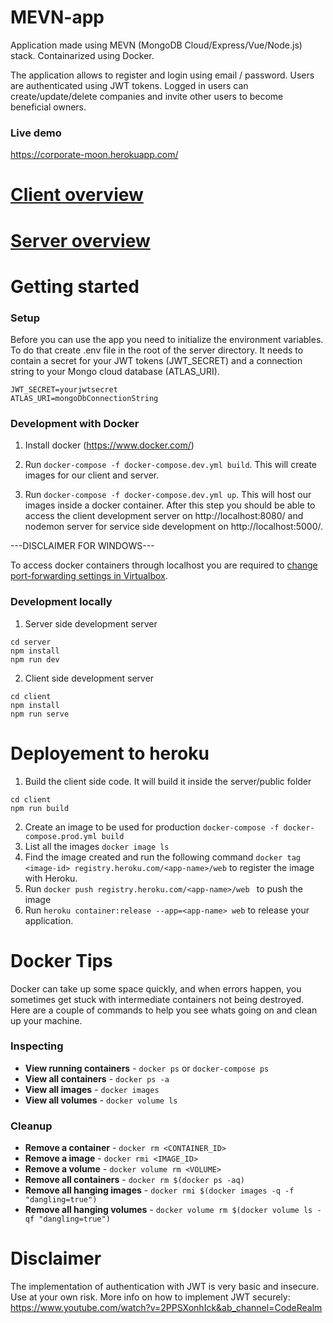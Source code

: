 # MEVN-app
Application made using MEVN (MongoDB Cloud/Express/Vue/Node.js) stack. Containarized using Docker. 

The application allows to register and login using email / password. Users are authenticated using JWT tokens. Logged in users can create/update/delete companies and invite other users to become beneficial owners.

### Live demo 
https://corporate-moon.herokuapp.com/

# [Client overview](client)

# [Server overview](server)

# Getting started
### Setup
Before you can use the app you need to initialize the environment variables. To do that create .env file in the root of the server directory. It needs to contain a secret for your JWT tokens (JWT_SECRET) and a connection string to your Mongo cloud database (ATLAS_URI).
```
JWT_SECRET=yourjwtsecret
ATLAS_URI=mongoDbConnectionString
```

### Development with Docker
1. Install docker (https://www.docker.com/)

2. Run ```docker-compose -f docker-compose.dev.yml build```. This will create images for our client and server.

3. Run ```docker-compose -f docker-compose.dev.yml up```. This will host our images inside a docker container. After this step you should be able to access the client development server on http://localhost:8080/ and nodemon server for service side development on http://localhost:5000/.

---DISCLAIMER FOR WINDOWS---

To access docker containers through localhost you are required to [change port-forwarding settings in Virtualbox](https://www.jhipster.tech/tips/020_tip_using_docker_containers_as_localhost_on_mac_and_windows.html).

### Development locally
1. Server side development server
```
cd server
npm install
npm run dev
```

2. Client side development server
```
cd client
npm install
npm run serve
```


# Deployement to heroku
1. Build the client side code. It will build it inside the server/public folder
```
cd client
npm run build
```
2. Create an image to be used for production ```docker-compose -f docker-compose.prod.yml build```
3. List all the images ```docker image ls```
4. Find the image created and run the following command ```docker tag <image-id> registry.heroku.com/<app-name>/web``` to register the image with Heroku.
4. Run ```docker push registry.heroku.com/<app-name>/web ``` to push the image
5. Run ```heroku container:release --app=<app-name> web``` to release your application.

# Docker Tips
Docker can take up some space quickly, and when errors happen, you sometimes get stuck with intermediate containers not being destroyed. Here are a couple of commands to help you see whats going on and clean up your machine.

### Inspecting
- **View running containers** - `docker ps` or `docker-compose ps`
- **View all containers** - `docker ps -a`
- **View all images** - `docker images`
- **View all volumes** - `docker volume ls`

### Cleanup
- **Remove a container** - `docker rm <CONTAINER_ID>`
- **Remove a image** - `docker rmi <IMAGE_ID>`
- **Remove a volume** - `docker volume rm <VOLUME>`
- **Remove all containers** - `docker rm $(docker ps -aq)`
- **Remove all hanging images** - `docker rmi $(docker images -q -f "dangling=true")`
- **Remove all hanging volumes** - `docker volume rm $(docker volume ls -qf "dangling=true")`


# Disclaimer
The implementation of authentication with JWT is very basic and insecure. Use at your own risk. More info on how to implement JWT securely: https://www.youtube.com/watch?v=2PPSXonhIck&ab_channel=CodeRealm
